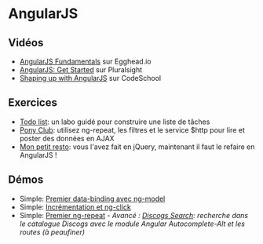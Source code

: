 # AngularJS #

## Vidéos ##

- [AngularJS Fundamentals](https://egghead.io/lessons/angularjs-building-an-angular-app-eggly-introduction?course=angularjs-app-from-scratch-getting-started) sur Egghead.io
- [AngularJS: Get Started](https://app.pluralsight.com/library/courses/angularjs-get-started/table-of-contents) sur Pluralsight
- [Shaping up with AngularJS](https://www.codeschool.com/courses/shaping-up-with-angularjs) sur CodeSchool

## Exercices ##

- [Todo list](https://github.com/bruxellesformationcepegra/lab-angular-todo): un labo guidé pour construire une liste de tâches
- [Pony Club](https://github.com/bruxellesformationcepegra/lab-angular-ponyclub): utilisez ng-repeat, les filtres et le service $http pour lire et poster des données en AJAX
- [Mon petit resto](https://github.com/bruxellesformationcepegra/lab-simplefoodmenu): vous l'avez fait en jQuery, maintenant il faut le refaire en AngularJS ! 

## Démos ##

- Simple: [Premier data-binding avec ng-model](https://plnkr.co/edit/aBobq5HFwn9SldzdhSGO?p=preview)
- Simple: [Incrémentation et ng-click](https://plnkr.co/edit/xrXxBtiyeFglVtlS7FnA?p=info)
- Simple: [Premier ng-repeat](https://plnkr.co/edit/b05AcohmanRooIjWxAAe?p=preview)
*- Avancé : [Discogs Search](https://github.com/bruxellesformationcepegra/lab-angular-search): recherche dans le catalogue Discogs avec le module Angular Autocomplete-Alt et les routes (à peaufiner)*
